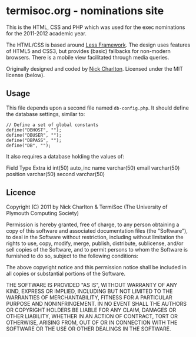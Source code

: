 termisoc.org - nominations site
===============================

This is the HTML, CSS and PHP which was used for the exec nominations for the 2011-2012 academic year.

The HTML/CSS is based around [Less Framework](http://lessframework.com/). The design uses features of HTML5 and CSS3, but provides (basic) fallbacks for non-modern browsers. There is a mobile view facilitated through media queries.

Originally designed and coded by [Nick Charlton](http://nickcharlton.net/).
Licensed under the MIT license (below).

Usage
-----

This file depends upon a second file named `db-config.php`. It should define the database settings, similar to:

	// Define a set of global constants
	define("DBHOST", "");
	define("DBUSER", "");
	define("DBPASS", "");
	define("DB", "");

It also requires a database holding the values of:

Field	Type	Extra
id	int(50)	auto_inc
name	varchar(50)
email	varchar(50)
position	varchar(50)
second	varchar(50)

Licence
-------

Copyright (C) 2011 by Nick Charlton & TermiSoc (The University of Plymouth Computing Society)

Permission is hereby granted, free of charge, to any person obtaining a copy
of this software and associated documentation files (the "Software"), to deal
in the Software without restriction, including without limitation the rights
to use, copy, modify, merge, publish, distribute, sublicense, and/or sell
copies of the Software, and to permit persons to whom the Software is
furnished to do so, subject to the following conditions:

The above copyright notice and this permission notice shall be included in
all copies or substantial portions of the Software.

THE SOFTWARE IS PROVIDED "AS IS", WITHOUT WARRANTY OF ANY KIND, EXPRESS OR
IMPLIED, INCLUDING BUT NOT LIMITED TO THE WARRANTIES OF MERCHANTABILITY,
FITNESS FOR A PARTICULAR PURPOSE AND NONINFRINGEMENT. IN NO EVENT SHALL THE
AUTHORS OR COPYRIGHT HOLDERS BE LIABLE FOR ANY CLAIM, DAMAGES OR OTHER
LIABILITY, WHETHER IN AN ACTION OF CONTRACT, TORT OR OTHERWISE, ARISING FROM,
OUT OF OR IN CONNECTION WITH THE SOFTWARE OR THE USE OR OTHER DEALINGS IN
THE SOFTWARE.